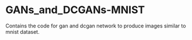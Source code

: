 # GANs_and_DCGANs-MNIST
Contains the code for gan and dcgan network to produce images similar to mnist dataset.
